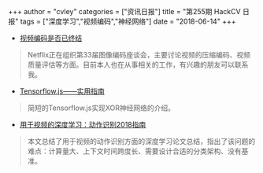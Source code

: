 +++
author = "cvley"
categories = ["资讯日报"]
title = "第255期 HackCV 日报"
tags = ["深度学习","视频编码","神经网络"]
date = "2018-06-14"
+++

- [视频编码是否已终结](https://medium.com/netflix-techblog/the-end-of-video-coding-40cf10e711a2?from=hackcv&hmsr=hackcv.com&utm_medium=hackcv.com&utm_source=hackcv.com)

> Netflix正在组织第33届图像编码座谈会，主要讨论视频的压缩编码、视频质量评估等方面。目前本人也在从事相关的工作，有兴趣的朋友可以联系我。

- [Tensorflow.js——实用指南](https://blog.yellowant.com/tensorflow-js-a-practical-guide-2ed58327c455?from=hackcv&hmsr=hackcv.com&utm_medium=hackcv.com&utm_source=hackcv.com)

> 简短的Tensorflow.js实现XOR神经网络的介绍。

- [用于视频的深度学习：动作识别2018指南](http://blog.qure.ai/notes/deep-learning-for-videos-action-recognition-review?from=hackcv&hmsr=hackcv.com&utm_medium=hackcv.com&utm_source=hackcv.com)

> 本文总结了用于视频的动作识别方面的深度学习论文总结，指出了该问题的难点：计算量大、上下文时间跨度长、需要设计合适的分类架构、没有基准。

